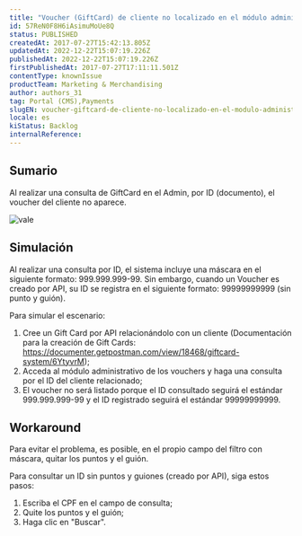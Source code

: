 ```yaml
---
title: "Voucher (GiftCard) de cliente no localizado en el módulo administrativo al realizar consulta por CPF"
id: 57ReN0F8H6iAsimuMoUe8Q
status: PUBLISHED
createdAt: 2017-07-27T15:42:13.805Z
updatedAt: 2022-12-22T15:07:19.226Z
publishedAt: 2022-12-22T15:07:19.226Z
firstPublishedAt: 2017-07-27T17:11:11.501Z
contentType: knownIssue
productTeam: Marketing & Merchandising
author: authors_31
tag: Portal (CMS),Payments
slugEN: voucher-giftcard-de-cliente-no-localizado-en-el-modulo-administrativo-al-realizar-consulta-por-cpf
locale: es
kiStatus: Backlog
internalReference: 
---
```


## Sumario

Al realizar una consulta de GiftCard en el Admin, por ID (documento), el voucher del cliente no aparece.

![vale](//images.contentful.com/alneenqid6w5/78Mt2DDgaIwg2I66gSYGgM/66de95f8e3b3b73d20a0165f4da67f88/vale.png)

## Simulación

Al realizar una consulta por ID, el sistema incluye una máscara en el siguiente formato: 999.999.999-99. Sin embargo, cuando un Voucher es creado por API, su ID se registra en el siguiente formato: 99999999999 (sin punto y guión).

Para simular el escenario:

1. Cree un Gift Card por API relacionándolo con un cliente (Documentación para la creación de Gift Cards: https://documenter.getpostman.com/view/18468/giftcard-system/6YtyvrM);
2. Acceda al módulo administrativo de los vouchers y haga una consulta por el ID del cliente relacionado;
3. El voucher no será listado porque el ID consultado seguirá el estándar 999.999.999-99 y el ID registrado seguirá el estándar 99999999999.

## Workaround

Para evitar el problema, es posible, en el propio campo del filtro con máscara, quitar los puntos y el guión.

Para consultar un ID sin puntos y guiones (creado por API), siga estos pasos:
1. Escriba el CPF en el campo de consulta;
2. Quite los puntos y el guión;
3. Haga clic en "Buscar".

